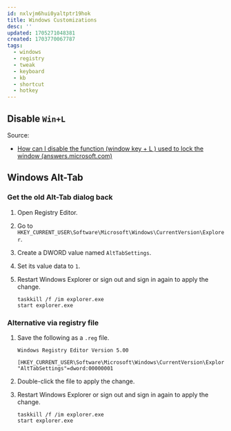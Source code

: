 ```yaml
---
id: nxlvjm6hui0yaltptr19hok
title: Windows Customizations
desc: ''
updated: 1705271048381
created: 1703770067787
tags:
  - windows
  - registry
  - tweak
  - keyboard
  - kb
  - shortcut
  - hotkey
---
```


## Disable `Win+L`

Source:

* [How can I disable  the function (window key + L ) used to lock the window (answers.microsoft.com)](https://answers.microsoft.com/en-us/windows/forum/all/how-i-can-disable-the-function-window-key-l-used/fdb6696e-eb2f-4115-a79d-771b7e0bb496)



## Windows Alt-Tab

### Get the old Alt-Tab dialog back

1. Open Registry Editor.
2. Go to `HKEY_CURRENT_USER\Software\Microsoft\Windows\CurrentVersion\Explorer`.
3. Create a DWORD value named `AltTabSettings`.
4. Set its value data to `1`.
5. Restart Windows Explorer or sign out and sign in again to apply the change.

   ```batch
   taskkill /f /im explorer.exe
   start explorer.exe
   ```

### Alternative via registry file

1. Save the following as a `.reg` file.

   ```reg
   Windows Registry Editor Version 5.00
  
   [HKEY_CURRENT_USER\Software\Microsoft\Windows\CurrentVersion\Explorer]
   "AltTabSettings"=dword:00000001
   ```

2. Double-click the file to apply the change.

3. Restart Windows Explorer or sign out and sign in again to apply the change.

   ```batch
   taskkill /f /im explorer.exe
   start explorer.exe
   ```
